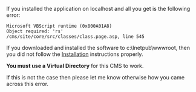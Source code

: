 If you installed the application on localhost and all you get is the following error:

```
Microsoft VBScript runtime (0x800A01A8)
Object required: 'rs'
/cms/site/core/src/classes/class.page.asp, line 545
```

If you downloaded and installed the software to c:\Inetpub\wwwroot\,  then you did not follow the [Installation](Installation.md) instructions properly.

**You must use a Virtual Directory** for this CMS to work.

If this is not the case then please let me know otherwise how you came across this error.